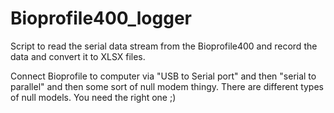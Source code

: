 # Bioprofile400_logger
Script to read the serial data stream from the Bioprofile400 and record the data and convert it to XLSX files.

Connect Bioprofile to computer via "USB to Serial port" and then "serial to parallel" and then some sort of null modem thingy. There are different types of null models. You need the right one ;)
